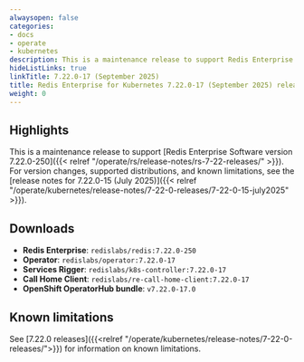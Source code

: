 ```yaml
---
alwaysopen: false
categories:
- docs
- operate
- kubernetes
description: This is a maintenance release to support Redis Enterprise Software version 7.22.0-250.
hideListLinks: true
linkTitle: 7.22.0-17 (September 2025)
title: Redis Enterprise for Kubernetes 7.22.0-17 (September 2025) release notes
weight: 0
---
```


## Highlights

This is a maintenance release to support [Redis Enterprise Software version 7.22.0-250]({{< relref "/operate/rs/release-notes/rs-7-22-releases/" >}}). For version changes, supported distributions, and known limitations, see the [release notes for 7.22.0-15 (July 2025)]({{< relref "/operate/kubernetes/release-notes/7-22-0-releases/7-22-0-15-july2025" >}}).

## Downloads

- **Redis Enterprise**: `redislabs/redis:7.22.0-250`
- **Operator**: `redislabs/operator:7.22.0-17`
- **Services Rigger**: `redislabs/k8s-controller:7.22.0-17`
- **Call Home Client**: `redislabs/re-call-home-client:7.22.0-17`
- **OpenShift OperatorHub bundle**: `v7.22.0-17.0`

## Known limitations

See [7.22.0 releases]({{<relref "/operate/kubernetes/release-notes/7-22-0-releases/">}}) for information on known limitations.
